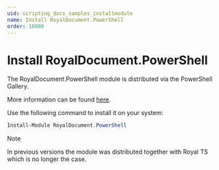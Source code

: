 ```yaml
---
uid: scripting_docs_samples_installmodule
name: Install RoyalDocument.PowerShell
order: 10000
---
```


# Install RoyalDocument.PowerShell

The RoyalDocument.PowerShell module is distributed via the PowerShell Gallery.

More information can be found [here](https://www.powershellgallery.com/packages/RoyalDocument.PowerShell).

Use the following command to install it on your system:

```powershell
Install-Module RoyalDocument.PowerShell
```

> [!NOTE]
> In previous versions the module was distributed together with Royal TS which 
is no longer the case.
